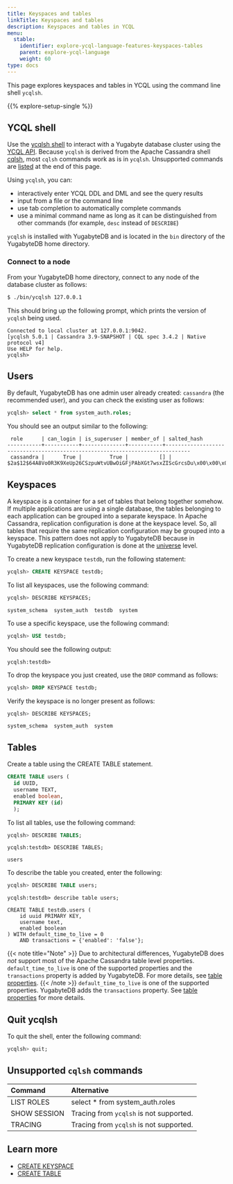 ```yaml
---
title: Keyspaces and tables
linkTitle: Keyspaces and tables
description: Keyspaces and tables in YCQL
menu:
  stable:
    identifier: explore-ycql-language-features-keyspaces-tables
    parent: explore-ycql-language
    weight: 60
type: docs
---
```


This page explores keyspaces and tables in YCQL using the command line shell `ycqlsh`.

{{% explore-setup-single %}}

## YCQL shell

Use the [ycqlsh shell](../../../admin/ycqlsh/) to interact with a Yugabyte database cluster using the [YCQL API](../../../api/ycql/). Because `ycqlsh` is derived from the Apache Cassandra shell [cqlsh](https://cassandra.apache.org/doc/latest/cassandra/tools/cqlsh.html), most `cqlsh` commands work as is in `ycqlsh`. Unsupported commands are [listed](#unsupported-cqlsh-commands) at the end of this page.

Using `ycqlsh`, you can:

- interactively enter YCQL DDL and DML and see the query results
- input from a file or the command line
- use tab completion to automatically complete commands
- use a minimal command name as long as it can be distinguished from other commands (for example, `desc` instead of `DESCRIBE`)

`ycqlsh` is installed with YugabyteDB and is located in the `bin` directory of the YugabyteDB home directory.

### Connect to a node

From your YugabyteDB home directory, connect to any node of the database cluster as follows:

```sh
$ ./bin/ycqlsh 127.0.0.1
```

This should bring up the following prompt, which prints the version of `ycqlsh` being used.

```output
Connected to local cluster at 127.0.0.1:9042.
[ycqlsh 5.0.1 | Cassandra 3.9-SNAPSHOT | CQL spec 3.4.2 | Native protocol v4]
Use HELP for help.
ycqlsh>
```

## Users

By default, YugabyteDB has one admin user already created: `cassandra` (the recommended user), and you can check the existing user as follows:

```sql
ycqlsh> select * from system_auth.roles;
```

You should see an output similar to the following:

```output
 role      | can_login | is_superuser | member_of | salted_hash
-----------+-----------+--------------+-----------+------------------------------------------------------------------------------
 cassandra |      True |         True |          [] | $2a$12$64A8Vo0R3K9XeUp26CSzpuWtvUBwOiGFjPAbXGt7wsxZIScGrcsDu\x00\x00\x00\x00
```

## Keyspaces

A keyspace is a container for a set of tables that belong together somehow. If multiple applications are using a
single database, the tables belonging to each application can be grouped into a separate keyspace.
In Apache Cassandra, replication configuration is done at the keyspace level. So, all tables that
require the same replication configuration may be grouped into a keyspace. This pattern does not
apply to YugabyteDB because in YugabyteDB replication configuration is done at the [universe](../../../architecture/concepts/universe/) level.

To create a new keyspace `testdb`, run the following statement:

```sql
ycqlsh> CREATE KEYSPACE testdb;
```

To list all keyspaces, use the following command:

```sql
ycqlsh> DESCRIBE KEYSPACES;
```

```output
system_schema  system_auth  testdb  system
```

To use a specific keyspace, use the following command:

```sql
ycqlsh> USE testdb;
```

You should see the following output:

```output
ycqlsh:testdb>
```

To drop the keyspace you just created, use the `DROP` command as follows:

```sql
ycqlsh> DROP KEYSPACE testdb;
```

Verify the keyspace is no longer present as follows:

```sql
ycqlsh> DESCRIBE KEYSPACES;
```

```output
system_schema  system_auth  system
```

## Tables

Create a table using the CREATE TABLE statement.

```sql
CREATE TABLE users (
  id UUID,
  username TEXT,
  enabled boolean,
  PRIMARY KEY (id)
  );
```

To list all tables, use the following command:

```sql
ycqlsh> DESCRIBE TABLES;
```

```output
ycqlsh:testdb> DESCRIBE TABLES;

users
```

To describe the table you created, enter the following:

```sql
ycqlsh> DESCRIBE TABLE users;
```

```output
ycqlsh:testdb> describe table users;

CREATE TABLE testdb.users (
    id uuid PRIMARY KEY,
    username text,
    enabled boolean
) WITH default_time_to_live = 0
    AND transactions = {'enabled': 'false'};
```

{{< note title="Note" >}}
Due to architectural differences, YugabyteDB does _not_ support most of the Apache Cassandra table level properties.
`default_time_to_live` is one of the supported properties and the `transactions` property is added by YugabyteDB. For more details, see [table properties](../../../api/ycql/ddl_create_table/#table-properties-1).
{{< /note >}}
`default_time_to_live` is one of the supported properties. YugabyteDB adds the
`transactions` property. See [table properties](/preview/api/ycql/ddl_create_table/#table-properties-1) for more details.

## Quit ycqlsh

To quit the shell, enter the following command:

```sql
ycqlsh> quit;
```

## Unsupported `cqlsh` commands

|   Command         |                      Alternative                          |
| :---------------- | :-------------------------------------------------------- |
| LIST ROLES        | select * from system_auth.roles                           |
| SHOW SESSION      | Tracing from `ycqlsh` is not supported.                   |
| TRACING           | Tracing from `ycqlsh` is not supported.                   |

## Learn more

- [CREATE KEYSPACE](../../../api/ycql/ddl_create_keyspace)
- [CREATE TABLE](../../../api/ycql/ddl_create_table)
